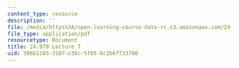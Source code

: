 ```yaml
---
content_type: resource
description: ''
file: /media/https%3A/open-learning-course-data-rc.s3.amazonaws.com/24-979-topics-in-semantics-negative-polarity-items-fall-2018/306b11033187c38c5f056c2b6ff33700_MIT24_979F18_lec7.pdf
file_type: application/pdf
resourcetype: Document
title: 24.979 Lecture 7
uid: 306b1103-3187-c38c-5f05-6c2b6ff33700
---
```

